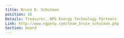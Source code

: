 ```yaml
---
title: Bruce D. Schulman
position: 16
Details: Treasurer, NPG Energy Technology Partners
Link: http://www.ngpetp.com/team_bruce_schulman.php
Section: board
---
```


